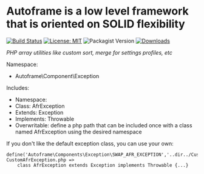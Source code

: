 # Autoframe is a low level framework that is oriented on SOLID flexibility

[![Build Status](https://github.com/autoframe/components-exception/workflows/PHPUnit-tests/badge.svg?branch=main)](https://github.com/components-exception/actions?query=branch:main)
[![License: MIT](https://img.shields.io/badge/License-MIT-green.svg)](https://opensource.org/licenses/MIT)
![Packagist Version](https://img.shields.io/packagist/v/autoframe/components-exception?label=packagist%20stable)
[![Downloads](https://img.shields.io/packagist/dm/autoframe/components-exception.svg)](https://packagist.org/packages/autoframe/components-exception)

*PHP array utilities like custom sort, merge for settings profiles, etc*

Namespace:
- Autoframe\\Component\\Exception

Includes:
- Namespace: 
- Class: AfrException
- Extends: Exception
- Implements: Throwable
- Overwritable: define a php path that can be included once with a class named AfrException using the desired namespace

If you don't like the default exception class, you can use your own:

    define('Autoframe\Components\Exception\SWAP_AFR_EXCEPTION','..dir../CustomAfrException.php');
	CustomAfrException.php =>
        class AfrException extends Exception implements Throwable {...}